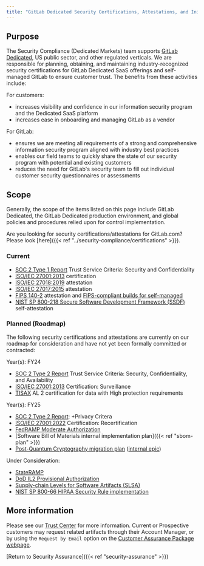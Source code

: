 ```yaml
---
title: "GitLab Dedicated Security Certifications, Attestations, and Initiatives"
---
```


## Purpose

The Security Compliance (Dedicated Markets) team supports [GitLab Dedicated](https://docs.gitlab.com/ee/subscriptions/gitlab_dedicated/), US public sector, and other regulated verticals. We are responsible for planning, obtaining, and maintaining industry-recognized security certifications for GitLab Dedicated SaaS offerings and self-managed GitLab to ensure customer trust. The benefits from these activities include:

For customers:

- increases visibility and confidence in our information security program and the Dedicated SaaS platform
- increases ease in onboarding and managing GitLab as a vendor

For GitLab:

- ensures we are meeting all requirements of a strong and comprehensive information security program aligned with industry best practices
- enables our field teams to quickly share the state of our security program with potential and existing customers
- reduces the need for GitLab's security team to fill out individual customer security questionnaires or assessments

## Scope

Generally, the scope of the items listed on this page include GitLab Dedicated, the GitLab Dedicated production environment, and global policies and procedures relied upon for control implementation.

Are you looking for security certifications/attestations for GitLab.com? Please look [here]({{< ref "../security-compliance/certifications" >}}).

### Current

- [SOC 2 Type 1 Report](https://www.aicpa.org/interestareas/frc/assuranceadvisoryservices/aicpasoc2report.html) Trust Service Criteria: Security and Confidentiality
- [ISO/IEC 27001:2013](https://www.iso.org/isoiec-27001-information-security.html) certification
- [ISO/IEC 27018:2019](https://www.iso.org/standard/76559.html) attestation
- [ISO/IEC 27017:2015](https://www.iso.org/standard/43757.html) attestation
- [FIPS 140-2](https://csrc.nist.gov/publications/detail/fips/140/2/final) attestation and [FIPS-compliant builds for self-managed](https://docs.gitlab.com/ee/development/fips_compliance.html#fips-compliance)
- [NIST SP 800-218 Secure Software Development Framework (SSDF)](https://csrc.nist.gov/publications/detail/sp/800-218/final) self-attestation

### Planned (Roadmap)

The following security certifications and attestations are currently on our roadmap for consideration and have not yet been formally committed or contracted:

Year(s): FY24
- [SOC 2 Type 2 Report](https://www.aicpa.org/interestareas/frc/assuranceadvisoryservices/aicpasoc2report.html) Trust Service Criteria: Security, Confidentiality, and Availability
- [ISO/IEC 27001:2013](https://www.iso.org/isoiec-27001-information-security.html) Certification: Surveillance
- [TISAX](https://portal.enx.com/en-US/TISAX/) AL 2 certification for data with High protection requirements


Year(s): FY25
- [SOC 2 Type 2 Report](https://www.aicpa.org/interestareas/frc/assuranceadvisoryservices/aicpasoc2report.html):  +Privacy Critera
- [ISO/IEC 27001:2022](https://www.iso.org/isoiec-27001-information-security.html) Certification: Recertification
- [FedRAMP Moderate Authorization](https://www.fedramp.gov/)
- [Software Bill of Materials internal implementation plan]({{< ref "sbom-plan" >}})
- [Post-Quantum Cryptography migration plan](https://media.defense.gov/2023/Aug/21/2003284212/-1/-1/0/CSI-QUANTUM-READINESS.PDF) ([internal epic](https://gitlab.com/groups/gitlab-org/-/epics/11364))

Under Consideration:
- [StateRAMP](https://stateramp.org/)
- [DoD IL2 Provisional Authorization](https://public.cyber.mil/dccs/dod-cloud-authorization-process/)
- [Supply-chain Levels for Software Artifacts (SLSA)](http://slsa.dev/)
- [NIST SP 800-66 HIPAA Security Rule implementation](https://csrc.nist.gov/publications/detail/sp/800-66/rev-1/final)

## More information

Please see our [Trust Center](https://about.gitlab.com/security/) for more information. Current or Prospective customers may request related artifacts through their Account Manager, or by using the `Request by Email` option on the [Customer Assurance Package webpage](https://about.gitlab.com/security/cap/).

[Return to Security Assurance]({{< ref "security-assurance" >}})
